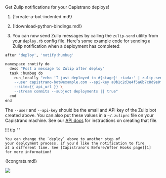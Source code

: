 Get Zulip notifications for your Capistrano deploys!

1. {!create-a-bot-indented.md!}

1. {!download-python-bindings.md!}

1. You can now send Zulip messages by calling the `zulip-send`
   utility from your `deploy.rb` config file. Here's some example code for
   sending a Zulip notification when a deployment has completed:

``` bash
after 'deploy', 'notify:humbug'

namespace :notify do
  desc "Post a message to Zulip after deploy"
  task :humbug do
    run_locally "echo 'I just deployed to #{stage}! :tada:' | zulip-send \
    --user capistrano-bot@example.com --api-key a0b1c2d3e4f5a6b7c8d9e0f1a2b3c4d5 \
    --site={{ api_url }} \
    --stream commits --subject deployments || true"
  end
end
```

The `--user` and `--api-key` should be the email and API key of the Zulip
bot created above. You can also put these values in a `~/.zuliprc` file on
your Capistrano machine. See our [API docs](/api) for instructions on
creating that file.

!!! tip ""

    You can change the `deploy` above to another step of
    your deployment process, if you'd like the notification to fire
    at a different time. See [Capistrano's Before/After Hooks page][1]
    for more information!

[1]: https://capistranorb.com/documentation/getting-started/before-after/

{!congrats.md!}

![](/static/images/integrations/capistrano/001.png)
